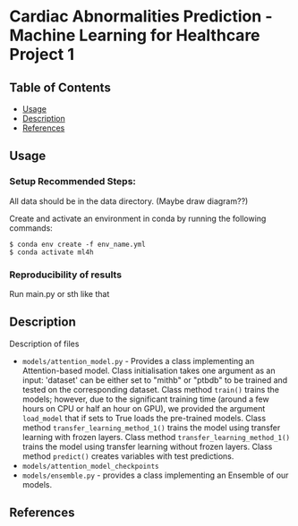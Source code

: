 # Cardiac Abnormalities Prediction - Machine Learning for Healthcare Project 1

## Table of Contents

- [Usage](#usage)
- [Description](#description)
- [References](#references)

## Usage

### Setup Recommended Steps:

All data should be in the data directory. (Maybe draw diagram??)

Create and activate an environment in conda by running the following commands:
```
$ conda env create -f env_name.yml
$ conda activate ml4h
```

### Reproducibility of results
Run main.py or sth like that

## Description
Description of files

- `models/attention_model.py` - Provides a class implementing an Attention-based model. Class initialisation takes one argument as an input: 'dataset' can be either set to "mithb" or "ptbdb" to be trained and tested on the corresponding dataset. Class method `train()` trains the models; however, due to the significant training time (around a few hours on CPU or half an hour on GPU), we provided the argument `load_model` that if sets to True loads the pre-trained models. Class method `transfer_learning_method_1()` trains the model using transfer learning with frozen layers. Class method `transfer_learning_method_1()` trains the model using transfer learning without frozen layers. Class method `predict()` creates variables with test predictions. 
- `models/attention_model_checkpoints`
- `models/ensemble.py` - provides a class implementing an Ensemble of our models. 

## References
